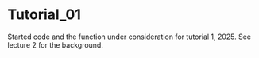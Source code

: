# Tutorial_01
Started code and the function under consideration for tutorial 1, 2025. See lecture 2 for the background.
